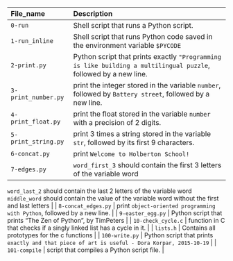 | File\_name | Description |
| :--------- | :---------- |
| `0-run` | Shell script that runs a Python script. |
| `1-run_inline` | Shell script that runs Python code saved in the environment variable `$PYCODE` |
| `2-print.py` | Python script that prints exactly `"Programming is like building a multilingual puzzle`, followed by a new line. |
| `3-print_number.py` | print the integer stored in the variable `number`, followed by `Battery street`, followed by a new line. |
| `4-print_float.py` | print the float stored in the variable `number` with a precision of 2 digits. |
| `5-print_string.py` | print 3 times a string stored in the variable `str`, followed by its first 9 characters. |
| `6-concat.py` | print `Welcome to Holberton School!` |
| `7-edges.py` | `word_first_3` should contain the first 3 letters of the variable word
`word_last_2` should contain the last 2 letters of the variable word
`middle_word` should contain the value of the variable word without the first and last letters |
| `8-concat_edges.py` | print `object-oriented programming with Python`, followed by a new line. |
| `9-easter_egg.py` |  Python script that prints “The Zen of Python”, by TimPeters |
| `10-check_cycle.c` | function in C that checks if a singly linked list has a cycle in it. |
| `lists.h` | Contains all prototypes for the c functions |
| `100-write.py` | Python script that prints `exactly and that piece of art is useful - Dora Korpar, 2015-10-19` |
| `101-compile` | script that compiles a Python script file. |
